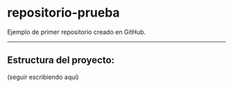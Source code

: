 # repositorio-prueba
Ejemplo de primer repositorio creado en GitHub.

---

## Estructura del proyecto:
(seguir escribiendo aquí)
